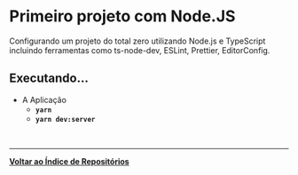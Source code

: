 # Primeiro projeto com Node.JS
Configurando um projeto do total zero utilizando Node.js e TypeScript incluindo ferramentas como ts-node-dev, ESLint, Prettier, EditorConfig.


## Executando...

- A Aplicação
    * <b>`yarn`
    * `yarn dev:server` </b>

<br/>

---
<b>[Voltar ao Índice de Repositórios](https://github.com/salescamila/gostack)</b>
